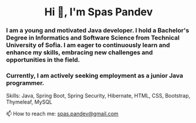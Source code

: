 <h1 align="center">Hi 👋, I'm Spas Pandev</h1>
<h3 align="left">
  I am a young and motivated Java developer. I hold a Bachelor's Degree in Informatics and Software Science from Technical University of Sofia. I am eager to continuously learn and enhance my skills, embracing new challenges and opportunities in the field. 
</h3>
<h3 align="left">
Currently, I am actively seeking employment as a junior Java programmer.
</h3>

Skills: 
Java, Spring Boot, Spring Security, Hibernate, HTML, CSS, Bootstrap, Thymeleaf, MySQL

📫 How to reach me: spas.pandev@gmail.com
